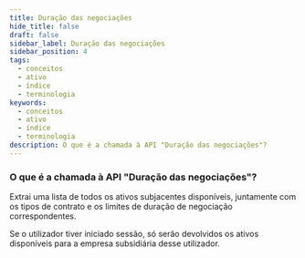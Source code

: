 ```yaml
---
title: Duração das negociações
hide_title: false
draft: false
sidebar_label: Duração das negociações
sidebar_position: 4
tags:
  - conceitos
  - ativo
  - índice
  - terminologia
keywords:
  - conceitos
  - ativo
  - índice
  - terminologia
description: O que é a chamada à API "Duração das negociações"?
---
```


### O que é a chamada à API "Duração das negociações"?

Extrai uma lista de todos os ativos subjacentes disponíveis, juntamente com os tipos de contrato e os limites de duração de negociação correspondentes.

Se o utilizador tiver iniciado sessão, só serão devolvidos os ativos disponíveis para a empresa subsidiária desse utilizador.
